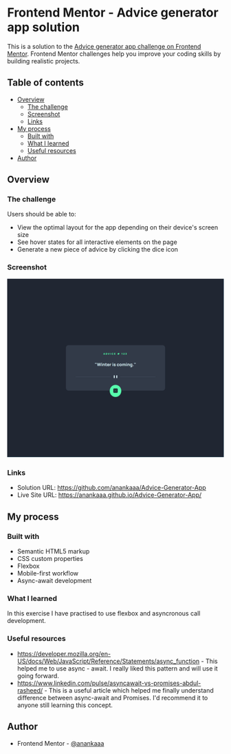 # Frontend Mentor - Advice generator app solution

This is a solution to the [Advice generator app challenge on Frontend Mentor](https://www.frontendmentor.io/challenges/advice-generator-app-QdUG-13db). Frontend Mentor challenges help you improve your coding skills by building realistic projects.

## Table of contents

- [Overview](#overview)
  - [The challenge](#the-challenge)
  - [Screenshot](#screenshot)
  - [Links](#links)
- [My process](#my-process)
  - [Built with](#built-with)
  - [What I learned](#what-i-learned)
  - [Useful resources](#useful-resources)
- [Author](#author)

## Overview

### The challenge

Users should be able to:

- View the optimal layout for the app depending on their device's screen size
- See hover states for all interactive elements on the page
- Generate a new piece of advice by clicking the dice icon

### Screenshot

![Alt text](image.png)

### Links

- Solution URL: https://github.com/anankaaa/Advice-Generator-App
- Live Site URL: https://anankaaa.github.io/Advice-Generator-App/

## My process

### Built with

- Semantic HTML5 markup
- CSS custom properties
- Flexbox
- Mobile-first workflow
- Async-await development

### What I learned

In this exercise I have practised to use flexbox and asyncronous call development.

### Useful resources

- https://developer.mozilla.org/en-US/docs/Web/JavaScript/Reference/Statements/async_function - This helped me to use async - await. I really liked this pattern and will use it going forward.
- https://www.linkedin.com/pulse/asyncawait-vs-promises-abdul-rasheed/ - This is a useful article which helped me finally understand difference between async-await and Promises. I'd recommend it to anyone still learning this concept.

## Author

- Frontend Mentor - [@anankaaa](https://www.frontendmentor.io/profile/anankaaa)
